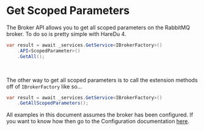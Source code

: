 # Get Scoped Parameters

The Broker API allows you to get all scoped parameters on the RabbitMQ broker. To do so is pretty simple with HareDu 4.

```c#
var result = await _services.GetService<IBrokerFactory>()
    .API<ScopedParameter>()
    .GetAll();
```
<br>

The other way to get all scoped parameters is to call the extension methods off of ```IBrokerFactory``` like so...

```c#
var result = await _services.GetService<IBrokerFactory>()
    .GetAllScopedParameters();
```

All examples in this document assumes the broker has been configured. If you want to know how then go to the Configuration documentation [here](https://github.com/ahives/HareDu3/blob/master/docs/configuration.md).

